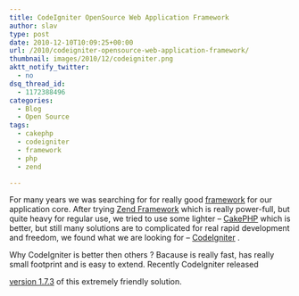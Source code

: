 ```yaml
---
title: CodeIgniter OpenSource Web Application Framework
author: slav
type: post
date: 2010-12-10T10:09:25+00:00
url: /2010/codeigniter-opensource-web-application-framework/
thumbnail: images/2010/12/codeigniter.png
aktt_notify_twitter:
  - no
dsq_thread_id:
  - 1172388496
categories:
  - Blog
  - Open Source
tags:
  - cakephp
  - codeigniter
  - framework
  - php
  - zend

---
```

For many years we was searching for for really good [framework](http://en.wikipedia.org/wiki/Framework) for our application core. After trying [Zend Framework](http://framework.zend.com/) which is really power-full, but quite heavy for regular use, we tried to use some lighter &#8211; [CakePHP](http://cakephp.org/) which is better, but still many solutions are to complicated for real rapid development and freedom, we found what we are looking for &#8211; [CodeIgniter](http://codeigniter.com/) .

<!--more-->

Why CodeIgniter is better then others ? Bacause is really fast, has really small footprint and is easy to extend. Recently CodeIgniter released 

[version 1.7.3](http://codeigniter.com/news/codeigniter_1.7.3_released/) of this extremely friendly solution.